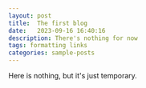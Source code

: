 ```yaml
---
layout: post
title:  The first blog
date:   2023-09-16 16:40:16
description: There's nothing for now
tags: formatting links
categories: sample-posts
---
```

Here is nothing, but it's just temporary.
